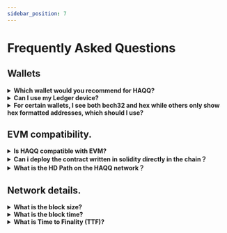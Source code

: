 ```yaml
---
sidebar_position: 7
---
```


# Frequently Asked Questions

## Wallets

<details>

<summary><b>Which wallet would you recommend for HAQQ?</b></summary>
We recommend using the HAQQ Wallet for your HAQQ Network transactions. 
It`s a mobile wallet specifically designed to work seamlessly with the HAQQ Network, enhancing your experience and ensuring secure transactions.

You can download the HAQQ Wallet from our official website: [HAQQ Wallet](https://haqq.network/wallet/)

However, we understand the importance of flexibility and the varying needs of our users. Hence, if you prefer, you can also use [Metamask](https://metamask.io/) and [Keplr](https://www.keplr.app/) wallets with the HAQQ Network. We recommend making a choice based on your specific needs and comfort level with these platforms. As always, ensure the security of your digital assets by only using trusted wallets and keeping your private keys confidential.

</details>

<details>

<summary><b>Can I use my Ledger device?</b></summary>

Absolutely! Take a look at the [Ledger](../user-guides/connect-your-wallet/Keplr) for more information. HAQQ Wallet, Metamask,
and Keplr all work with Ledger. Ledger setup will be required before engaging with the dApps and products on HAQQ.

</details>

<details>

<summary><b>For certain wallets, I see both bech32 and hex while others only show hex formatted addresses, which should
 I use?</b></summary>

The HAQQ Network supports both formats: bech32 and hex. Other EVM peers and its ecosystem uses hex encoding while
Cosmos-native uses bech32 formatted addresses. Keplr is unique and the EVM-compatible chains shows both formats. If you
are sending tokens (via IBC), you will use bech32 formatted addresses unless
the receiving chain support EVM (i.e. Ethermint-based chains).

</details>

## EVM compatibility.

<details>
<summary><b>Is HAQQ compatible with EVM?</b></summary>

HAQQ Network is fully compatible with the EVM version Paris. (Solidity 8.19).

Unfortunately, now we do not support the functionality of the account is abstract. (EIP-4337).

</details>

<details>
<summary><b>Can i deploy the contract written in solidity directly in the chain？</b></summary>

**Yes, you can** - HAQQ Network is fully compatible with the EVM version Paris. (Solidity 8.19).

</details>

<details>
<summary><b>What is the HD Path on the HAQQ network？</b></summary>
HAQQ HD path is **m/44'/60'/0'/0.** HAQQ Netowrk use Coin type 60 to support Ethereum type accounts. 
</details>

## Network details.

<details>
<summary><b>What is the block size?</b></summary>

Each block on HAQQ Network has a maxium block size is **40.000.000 GAS**

</details>

<details>
<summary><b>What is the block time?</b></summary>

On HAQQ Network the block time is within **5.6 - 6.2 seconds.**

</details>

<details>
<summary><b>What is Time to Finality (TTF)?</b></summary>

HAQQ has instant Time to Finality (TTF) ** -6 sec, 1 block.** Because as a consensus mechanism HAQQ is CometBFT (formerly Tendermint).

</details>
